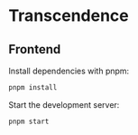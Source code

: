 # Transcendence

## Frontend

Install dependencies with pnpm:

```bash
pnpm install
```

Start the development server:

```bash
pnpm start
```